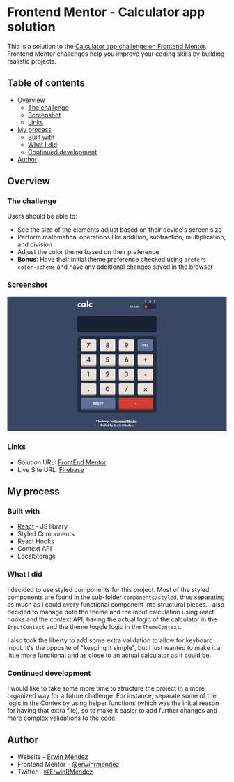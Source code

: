 # Frontend Mentor - Calculator app solution

This is a solution to the [Calculator app challenge on Frontend Mentor](https://www.frontendmentor.io/challenges/calculator-app-9lteq5N29). Frontend Mentor challenges help you improve your coding skills by building realistic projects.

## Table of contents

- [Overview](#overview)
  - [The challenge](#the-challenge)
  - [Screenshot](#screenshot)
  - [Links](#links)
- [My process](#my-process)
  - [Built with](#built-with)
  - [What I did](#what-i-did)
  - [Continued development](#continued-development)
- [Author](#author)

## Overview

### The challenge

Users should be able to:

- See the size of the elements adjust based on their device's screen size
- Perform mathmatical operations like addition, subtraction, multiplication, and division
- Adjust the color theme based on their preference
- **Bonus**: Have their initial theme preference checked using `prefers-color-scheme` and have any additional changes saved in the browser

### Screenshot

![](screenshot.png)

### Links

- Solution URL: [FrontEnd Mentor](https://www.frontendmentor.io/solutions/calculator-app-with-theme-toggle-VMgnLGrt3)
- Live Site URL: [Firebase](https://calculator-app-91344.web.app)

## My process

### Built with

- [React](https://reactjs.org/) - JS library
- Styled Components
- React Hooks
- Context API
- LocalStorage

### What I did

I decided to use styled components for this project. Most of the styled components are found in the sub-folder `components/styled`, thus separating as much as I could every functional component into structural pieces. I also decided to manage both the theme and the input calculation using react hooks and the context API, having the actual logic of the calculator in the `InputContext` and the theme toggle logic in the `ThemeContext`.

I also took the liberty to add some extra validation to allow for keyboard input. It's the opposite of "keeping it simple", but I just wanted to make it a little more functional and as close to an actual calculator as it could be.

### Continued development

I would like to take some more time to structure the project in a more organized way for a future challenge. For instance, separate some of the logic in the Contex by using helper functions (which was the initial reason for having that extra file), so to make it easier to add further changes and more complex validations to the code.

## Author

- Website - [Erwin Méndez](https://github.com/erwinrmendez)
- Frontend Mentor - [@erwinrmendez](https://www.frontendmentor.io/profile/erwinrmendez)
- Twitter - [@ErwinRMendez](https://twitter.com/ErwinRMendez)
